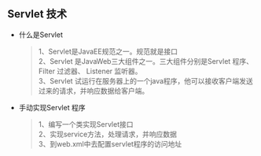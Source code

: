 ## Servlet 技术
* 什么是Servlet  
    > 1、Servlet是JavaEE规范之一。规范就是接口  
    2、Servlet 是JavaWeb三大组件之一。三大组件分别是Servlet 程序、Filter 过滤器、 Listener 监听器。  
    3、Servlet 试运行在服务器上的一个java程序，他可以接收客户端发送过来的请求，并响应数据给客户端。
    
* 手动实现Servlet 程序
    > 1、编写一个类实现Servlet接口  
    2、实现service方法，处理请求，并响应数据  
    3、到web.xml中去配置servlet程序的访问地址